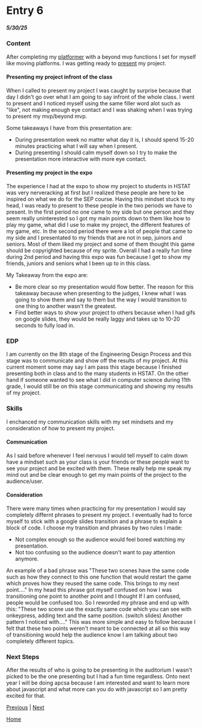 # Entry 6
##### 5/30/25

### Content
After completing my [platformer](keithh9704.github.io/sep11-freedom-project) with a beyond mvp functions I set for myself like moving platforms. I was getting ready to [present](https://docs.google.com/presentation/d/1fUoSkmjh4CBsrn9RrNKb3pN7uRgoGRG1-a25Ok0i5gE) my project.
#### Presenting my project infront of the class
When I called to present my project I was caught by surprise because that day I didn't go over what I am going to say infront of the whole class. I went to present and I noticed myself using the same filler word alot such as "like", not making enough eye contact and I was shaking when I was trying to present my mvp/beyond mvp. 

Some takeaways I have from this presentation are:
* During presentation week no matter what day it is, I should spend 15-20 minutes practicing what I will say when I present. 
* During presenting I should calm myself down so I try to make the presentation more interactive with more eye contact.
#### Presenting my project in the expo
The experience I had at the expo to show my project to students in HSTAT was very nerveracking at first but I realized these people are here to be inspired on what we do for the SEP course. Having this mindset stuck to my head, I was ready to present to these people in the two periods we have to present. In the first period no one came to my side but one person and they seem really uninterested so I got my main points down to them like how to play my game, what did I use to make my project, the different features of my game, etc. In the second period there were a lot of people that came to my side and I presentated to my friends that are not in sep, juinors and seniors. Most of them liked my project and some of them thought this game should be copyrighted because of my sprite. Overall I had a really fun time during 2nd period and having this expo was fun because I get to show my friends, juniors and seniors what I been up to in this class. 

My Takeaway from the expo are:
* Be more clear so my presentation would flow better. The reason for this takeaway because when presenting to the judges, I knew what I was going to show them and say to them but the way I would transition to one thing to another wasn't the greatest. 
* Find better ways to show your project to others because when I had gifs on google slides, they would be really laggy and takes up to 10-20 seconds to fully load in.
### EDP
I am currently on the 8th stage of the Engineering Design Process and this stage was to communicate and show off the results of my project. At this current moment some may say I am pass this stage because I finished presenting both in class and to the many students in HSTAT. On the other hand if someone wanted to see what I did in computer science during 11th grade, I would still be on this stage communicating and showing my results of my project.
### Skills 
I enchanced my communication skills with my set mindsets and my consideration of how to present my project.
#### Communication 
As I said before whenever I feel nervous I would tell myself to calm down have a mindset such as your class is your friends or these people want to see your project and be excited with them. These really help me speak my mind out and be clear enough to get my main points of the project to the audience/user.
#### Consideration 
There were many times when practicing for my presentation I would say completely differnt phrases to present my project. I eventually had to force myself to stick with a google slides transition and a phrase to explain a block of code. I choose my transition and phrases by two rules I made: 
* Not complex enough so the audience would feel bored watching my presentation.
* Not too confusing so the audience doesn't want to pay attention anymore.

An example of a bad phrase was "These two scenes have the same code such as how they connect to this one function that would restart the game which proves how they reused the same code. This brings to my next point...." In my head this phrase got myself confused on how I was transitioning one point to another point and I thought If I am confused, people would be confused too. So I reworded my phrase and end up with this: "These two scene use the exactly same code which you can see with onkeypress, adding text and the same position. (switch slides) Another pattern I noticed with...." This was more simple and easy to follow because I felt that these two points weren't meant to be connected at all so this way of transitioning would help the audience know I am talking about two completely different topics. 
### Next Steps 
After the results of who is going to be presenting in the auditorium I wasn't picked to be the one presenting but I had a fun time regardless. Onto next year I will be doing apcsa because I am interested and want to learn more about javascript and what more can you do with javascript so I am pretty excited for that. 

[Previous](entry05.md) | [Next](entry07.md)

[Home](../README.md)
